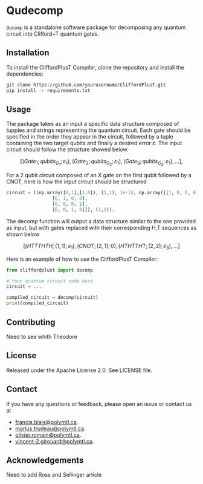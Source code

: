 # Qudecomp
``Qucomp`` is a standalone software package for decomposing any quantum circuit into Clifford+T quantum gates.

## Installation

To install the CliffordPlusT Compiler, clone the repository and install the dependencies:

```bash
git clone https://github.com/yourusername/CliffordPlusT.git
pip install -r requirements.txt
```

## Usage

The package takes as an input a specific data structure composed of tupples 
and strings representing the quantum circuit. Each gate should be specified in the order they appear in the circuit, followed by a tuple containing the two target qubits and finally a desired error $\varepsilon$. The input circuit should follow the structure showed below.

$$
\left[(Gate_1; qubits_{G_1}; \varepsilon_1), (Gate_2; qubits_{G_2}; \varepsilon_1), (Gate_3; qubits_{G_3}; \varepsilon_1), ... \right],
$$

For a 2 qubit circuit composed of an X gate on the first qubit followed by a CNOT, here is how the input circuit should be structured

```python
circuit = ((np.array([0,1],[1,0]), (1,1), 1e-3), np.array([[1, 0, 0, 0],
                 [0, 1, 0, 0],
                 [0, 0, 0, 1],
                 [0, 0, 1, 0]]), (1,2)). 
```
The decomp function will output a data structure similar to the one provided as input, but with gates replaced with their corresponding H,T sequences as shown below

$$ \left[(HTTTHTH; (1,1); \varepsilon_1), (CNOT; (2,1); 0), (HTHTTHT; (2,2); \varepsilon_3), ...\right]$$

Here is an example of how to use the CliffordPlusT Compiler:
```python
from cliffordplust import decomp

# Your quantum circuit code here
circuit = ...

compiled_circuit = decomp(circuit)
print(compiled_circuit)
```

## Contributing

Need to see whith Theodore

## License

Released under the Apache License 2.0. See LICENSE file.

## Contact

If you have any questions or feedback, please open an issue or contact us at
* [francis.blais@polymtl.ca](francis.blais@polymtl.ca). 
* [marius.trudeau@polymtl.ca](marius.trudeau@polymtl.ca). 
* [olivier.romain@polymtl.ca](olivier.romain@polymtl.ca). 
* [vincent-2.girouard@polymtl.ca](vincent-2.girouard@polymtl.ca). 

## Acknowledgements

Need to add Ross and Sellinger article
